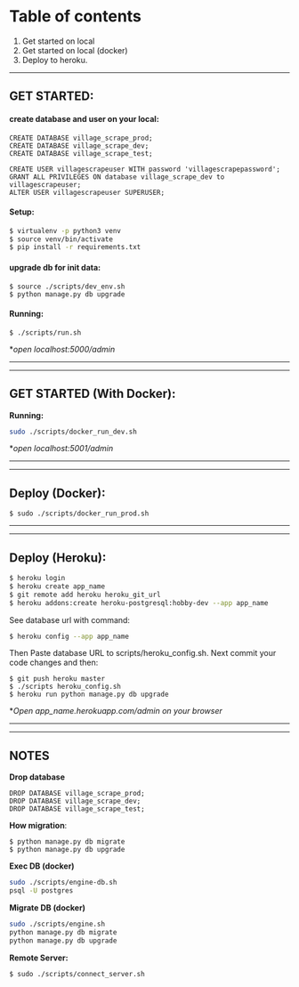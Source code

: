 # Table of contents
1. Get started on local
2. Get started on local (docker)
3. Deploy to heroku.

<hr>

## GET STARTED:
#### create database and user on your local: 
```
CREATE DATABASE village_scrape_prod;
CREATE DATABASE village_scrape_dev;
CREATE DATABASE village_scrape_test;

CREATE USER villagescrapeuser WITH password 'villagescrapepassword';
GRANT ALL PRIVILEGES ON database village_scrape_dev to villagescrapeuser;
ALTER USER villagescrapeuser SUPERUSER;
```


#### Setup:
```sh
$ virtualenv -p python3 venv
$ source venv/bin/activate
$ pip install -r requirements.txt
```

#### upgrade db for init data:
```
$ source ./scripts/dev_env.sh
$ python manage.py db upgrade
```


#### Running:
```
$ ./scripts/run.sh
```
**open localhost:5000/admin*
<hr><hr>


## GET STARTED (With Docker):
**Running:**
```sh
sudo ./scripts/docker_run_dev.sh
```
**open localhost:5001/admin*


<hr><hr>

## Deploy (Docker):
```
$ sudo ./scripts/docker_run_prod.sh
```


<hr><hr>

## Deploy (Heroku):

```sh
$ heroku login
$ heroku create app_name
$ git remote add heroku heroku_git_url
$ heroku addons:create heroku-postgresql:hobby-dev --app app_name
```

See database url with command:
```sh
$ heroku config --app app_name
```
Then Paste database URL to scripts/heroku_config.sh. Next commit your code changes and then:

```shell script
$ git push heroku master
$ ./scripts heroku_config.sh
$ heroku run python manage.py db upgrade
```
**Open app_name.herokuapp.com/admin on your browser*






<hr><hr>

## NOTES
**Drop database**
```shell script
DROP DATABASE village_scrape_prod;
DROP DATABASE village_scrape_dev;
DROP DATABASE village_scrape_test;
```


**How migration**:
```
$ python manage.py db migrate
$ python manage.py db upgrade
```

**Exec DB (docker)**
```sh
sudo ./scripts/engine-db.sh
psql -U postgres
```

**Migrate DB (docker)**
```sh
sudo ./scripts/engine.sh
python manage.py db migrate
python manage.py db upgrade
```

**Remote Server:**
```sh
$ sudo ./scripts/connect_server.sh
```